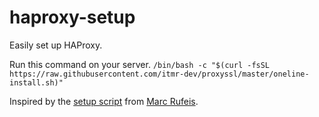 # haproxy-setup
Easily set up HAProxy.

Run this command on your server.
`/bin/bash -c "$(curl -fsSL https://raw.githubusercontent.com/itmr-dev/proxyssl/master/oneline-install.sh)"`

Inspired by the [setup script](https://github.com/itmr-dev/proxyssl) from [Marc Rufeis](https://github.com/craftycram).
